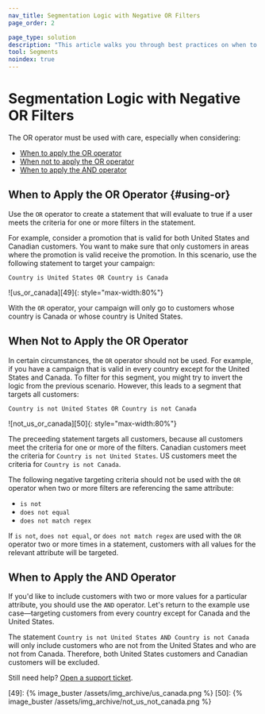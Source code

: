 ```yaml
---
nav_title: Segmentation Logic with Negative OR Filters
page_order: 2

page_type: solution
description: "This article walks you through best practices on when to use or not use the OR operator, and when to use the AND operator."
tool: Segments
noindex: true
---
```


# Segmentation Logic with Negative OR Filters

The OR operator must be used with care, especially when considering:
* [When to apply the OR operator](#using-or)
* [When not to apply the OR operator](#when-not-to-apply-the-or-operator)
* [When to apply the AND operator](#when-to-apply-the-and-operator)

## When to Apply the OR Operator {#using-or}

Use the `OR` operator to create a statement that will evaluate to true if a user meets the criteria for one or more filters in the statement. 

For example, consider a promotion that is valid for both United States and Canadian customers. You want to make sure that only customers in areas where the promotion is valid receive the promotion. In this scenario, use the following statement to target your campaign:

`Country is United States OR Country is Canada`

![us_or_canada][49]{: style="max-width:80%"}

With the `OR` operator, your campaign will only go to customers whose country is Canada or whose country is United States.

## When Not to Apply the OR Operator

In certain circumstances, the `OR` operator should not be used. For example, if you have a campaign that is valid in every country except for the United States and Canada. To filter for this segment, you might try to invert the logic from the previous scenario. However, this leads to a segment that targets all customers: 

`Country is not United States OR Country is not Canada`

![not_us_or_canada][50]{: style="max-width:80%"}

The preceeding statement targets all customers, because all customers meet the criteria for one or more of the filters. Canadian customers meet the criteria for `Country is not United States`. US customers meet the criteria for `Country is not Canada`.

The following negative targeting criteria should not be used with the `OR` operator when two or more filters are referencing the same attribute:

- `is not`
- `does not equal`
- `does not match regex`

If `is not`, `does not equal`, or `does not match regex` are used with the `OR` operator two or more times in a statement, customers with all values for the relevant attribute will be targeted.

## When to Apply the AND Operator

If you'd like to include customers with two or more values for a particular attribute, you should use the `AND` operator. Let's return to the example use case—targeting customers from every country except for Canada and the United States.

The statement `Country is not United States AND Country is not Canada` will only include customers who are not from the United States and who are not from Canada. Therefore, both United States customers and Canadian customers will be excluded.

Still need help? [Open a support ticket]({{site.baseurl}}/support_contact/).

[49]: {% image_buster /assets/img_archive/us_canada.png %}
[50]: {% image_buster /assets/img_archive/not_us_not_canada.png %}
